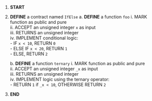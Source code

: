 1. **START**

2. **DEFINE** a contract named `IfElse`
   a. **DEFINE** a function `foo`
      i. MARK function as public and pure  
      ii. ACCEPT an unsigned integer `x` as input  
      iii. RETURNS an unsigned integer  
      iv. IMPLEMENT conditional logic:  
         - IF `x < 10`, RETURN `0`  
         - ELSE IF `x < 20`, RETURN `1`  
         - ELSE, RETURN `2`  

   b. **DEFINE** a function `ternary`
      i. MARK function as public and pure  
      ii. ACCEPT an unsigned integer `_x` as input  
      iii. RETURNS an unsigned integer  
      iv. IMPLEMENT logic using the ternary operator:  
         - RETURN `1` if `_x < 10`, OTHERWISE RETURN `2`  

3. **END**
